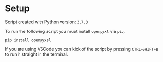 # Setup

Script created with Python version: `3.7.3`

To run the following script you must install `openpyxl` via `pip`;

`pip install openpyxsl`

If you are using VSCode you can kick of the script by pressing `CTRL+SHIFT+B` to run it straight in the terminal.
